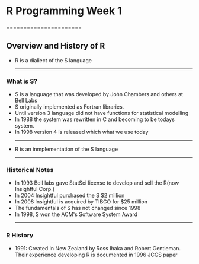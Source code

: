 # R Programming Week 1
======================

## Overview and History of R
* R is a dialiect of the S language
  ***
### What is S?
* S is a language that was developed by John Chambers and others at Bell Labs
* S originally implemented as Fortran libraries.
* Until version 3 language did not have functions for statistical modelling
* In 1988 the system was rewritten in C and becoming to be todays system.
* In 1998 version 4 is released which what we use today 
  ***
- R is an inmplementation of the S language
  ***
### Historical Notes
* In 1993 Bell labs gave StatSci license to develop and sell the R(now Insightful Corp.)
* In 2004 Insightful purchased the S $2 million
* In 2008 Insightful is acquired by TIBCO for $25 million
* The fundamentals of S has not changed since 1998
* In 1998, S won the ACM's Software System Award
  ***

### R History 
* 1991: Created in New Zealand by Ross Ihaka and Robert Gentleman. Their experience developing R is documented in 1996 JCGS paper

